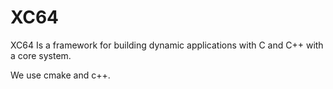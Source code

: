 # XC64
 XC64 Is a framework for building dynamic applications with C and C++ with a core system.

 We use cmake and c++.
